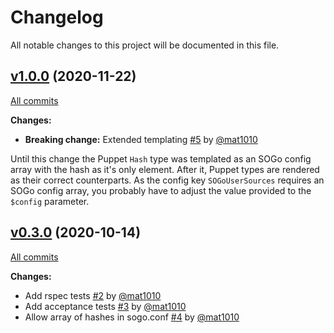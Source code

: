 # Changelog

All notable changes to this project will be documented in this file.

## [v1.0.0](https://github.com/Thor77/puppet-sogo/tree/1.0.0) (2020-11-22)

[All commits](https://github.com/Thor77/puppet-sogo/compare/0.3.0...1.0.0)

**Changes:**

* **Breaking change:** Extended templating [\#5](https://github.com/Thor77/puppet-sogo/pull/5) by [@mat1010](https://github.com/mat1010)

Until this change the Puppet `Hash` type was templated as an SOGo config array with the hash as it's only element.
After it, Puppet types are rendered as their correct counterparts.
As the config key `SOGoUserSources` requires an SOGo config array, you probably have to adjust the value provided to the `$config` parameter.

## [v0.3.0](https://github.com/Thor77/puppet-sogo/tree/0.3.0) (2020-10-14)

[All commits](https://github.com/Thor77/puppet-sogo/compare/0.2.0...0.3.0)

**Changes:**

* Add rspec tests [\#2](https://github.com/Thor77/puppet-sogo/pull/2) by [@mat1010](https://github.com/mat1010)
* Add acceptance tests [\#3](https://github.com/Thor77/puppet-sogo/pull/3) by [@mat1010](https://github.com/mat1010)
* Allow array of hashes in sogo.conf [\#4](https://github.com/Thor77/puppet-sogo/pull/4) by [@mat1010](https://github.com/mat1010)
